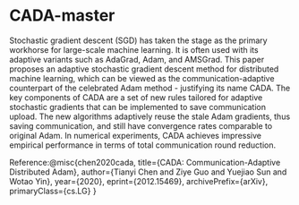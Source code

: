 # CADA-master
Stochastic gradient descent (SGD) has taken the stage as the primary workhorse for large-scale machine learning. It is often used with its adaptive variants such as AdaGrad, Adam, and AMSGrad. This paper proposes an adaptive stochastic gradient descent method for distributed machine learning, which can be viewed as the communication-adaptive counterpart of the celebrated Adam method - justifying its name CADA. The key components of CADA are a set of new rules tailored for adaptive stochastic gradients that can be implemented to save communication upload. The new algorithms adaptively reuse the stale Adam gradients, thus saving communication, and still have convergence rates comparable to original Adam. In numerical experiments, CADA achieves impressive empirical performance in terms of total communication round reduction.


Reference:@misc{chen2020cada,
      title={CADA: Communication-Adaptive Distributed Adam}, 
      author={Tianyi Chen and Ziye Guo and Yuejiao Sun and Wotao Yin},
      year={2020},
      eprint={2012.15469},
      archivePrefix={arXiv},
      primaryClass={cs.LG}
}
